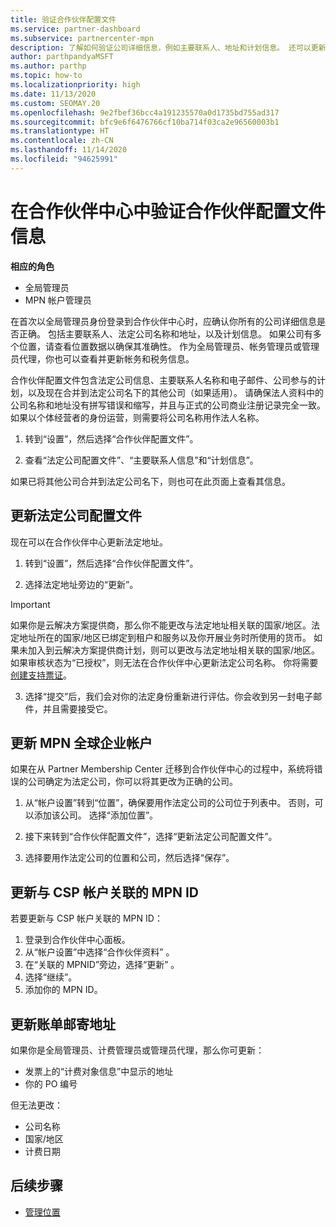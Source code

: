```yaml
---
title: 验证合作伙伴配置文件
ms.service: partner-dashboard
ms.subservice: partnercenter-mpn
description: 了解如何验证公司详细信息，例如主要联系人、地址和计划信息。 还可以更新法律和帐单地址。
author: parthpandyaMSFT
ms.author: parthp
ms.topic: how-to
ms.localizationpriority: high
ms.date: 11/13/2020
ms.custom: SEOMAY.20
ms.openlocfilehash: 9e2fbef36bcc4a191235570a0d1735bd755ad317
ms.sourcegitcommit: bfc9e6f6476766cf10ba714f03ca2e96560003b1
ms.translationtype: HT
ms.contentlocale: zh-CN
ms.lasthandoff: 11/14/2020
ms.locfileid: "94625991"
---
```

# <a name="verify-your-partner-profile-information-in-partner-center"></a>在合作伙伴中心中验证合作伙伴配置文件信息

**相应的角色**

- 全局管理员
- MPN 帐户管理员

在首次以全局管理员身份登录到合作伙伴中心时，应确认你所有的公司详细信息是否正确。 包括主要联系人、法定公司名称和地址，以及计划信息。 如果公司有多个位置，请查看位置数据以确保其准确性。 作为全局管理员、帐务管理员或管理员代理，你也可以查看并更新帐务和税务信息。

合作伙伴配置文件包含法定公司信息、主要联系人名称和电子邮件、公司参与的计划，以及现在合并到法定公司名下的其他公司（如果适用）。 请确保法人资料中的公司名称和地址没有拼写错误和缩写，并且与正式的公司商业注册记录完全一致。 如果以个体经营者的身份运营，则需要将公司名称用作法人名称。

1. 转到“设置”，然后选择“合作伙伴配置文件”。

2. 查看“法定公司配置文件”、“主要联系人信息”和“计划信息”。

如果已将其他公司合并到法定公司名下，则也可在此页面上查看其信息。

## <a name="update-your-legal-business-profile"></a>更新法定公司配置文件

现在可以在合作伙伴中心更新法定地址。

1. 转到“设置”，然后选择“合作伙伴配置文件”。 

2. 选择法定地址旁边的“更新”。 

>[!Important]
>如果你是云解决方案提供商，那么你不能更改与法定地址相关联的国家/地区。法定地址所在的国家/地区已绑定到租户和服务以及你开展业务时所使用的货币。 如果未加入到云解决方案提供商计划，则可以更改与法定地址相关联的国家/地区。 如果审核状态为“已授权”，则无法在合作伙伴中心更新法定公司名称。 你将需要[创建支持票证](https://partner.microsoft.com/dashboard/support/csp/servicerequests/create?stage=2&topicid=eb74583c-61b3-2124-bffc-00920e0ae772)。

3. 选择“提交”后，我们会对你的法定身份重新进行评估。你会收到另一封电子邮件，并且需要接受它。

## <a name="update-your-mpn-global-business-account"></a>更新 MPN 全球企业帐户

如果在从 Partner Membership Center 迁移到合作伙伴中心的过程中，系统将错误的公司确定为法定公司，你可以将其更改为正确的公司。

1. 从“帐户设置”转到“位置”，确保要用作法定公司的公司位于列表中。 否则，可以添加该公司。 选择“添加位置”。

2. 接下来转到“合作伙伴配置文件”，选择“更新法定公司配置文件”。

3. 选择要用作法定公司的位置和公司，然后选择“保存”。

## <a name="update-your-mpn-id-associated-with-your-csp-account"></a>更新与 CSP 帐户关联的 MPN ID

若要更新与 CSP 帐户关联的 MPN ID：

1. 登录到合作伙伴中心面板。
1. 从“帐户设置”中选择“合作伙伴资料” 。
1. 在“关联的 MPNID”旁边，选择“更新” 。
1. 选择“继续”。 
1. 添加你的 MPN ID。


## <a name="update-your-billing-address"></a>更新账单邮寄地址

如果你是全局管理员、计费管理员或管理员代理，那么你可更新：

- 发票上的“计费对象信息”中显示的地址
- 你的 PO 编号

但无法更改：
 
- 公司名称
- 国家/地区
- 计费日期
 
## <a name="next-steps"></a>后续步骤

- [管理位置](manage-locations.md)

